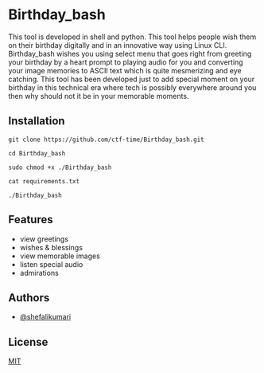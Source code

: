 # Birthday_bash

This tool is developed in shell and python. This tool helps people wish them on their birthday digitally and in an innovative way using Linux CLI. Birthday_bash wishes you using select menu that goes right from greeting your birthday by a heart prompt to playing audio for you and converting your image memories to ASCII text which is quite mesmerizing and eye catching. This tool has been developed just to add special moment on your birthday in this technical era where tech is possibly everywhere around you then why should not it be in your memorable moments.


## Installation

``` 
git clone https://github.com/ctf-time/Birthday_bash.git 
```
```
cd Birthday_bash
```
```
sudo chmod +x ./Birthday_bash
```
```
cat requirements.txt
```
```
./Birthday_bash
```
    
## Features

- view greetings
- wishes & blessings
- view memorable images
- listen special audio
- admirations

## Authors

- [@shefalikumari](https://github.com/ctf-time)


## License

[MIT](https://choosealicense.com/licenses/mit/)
